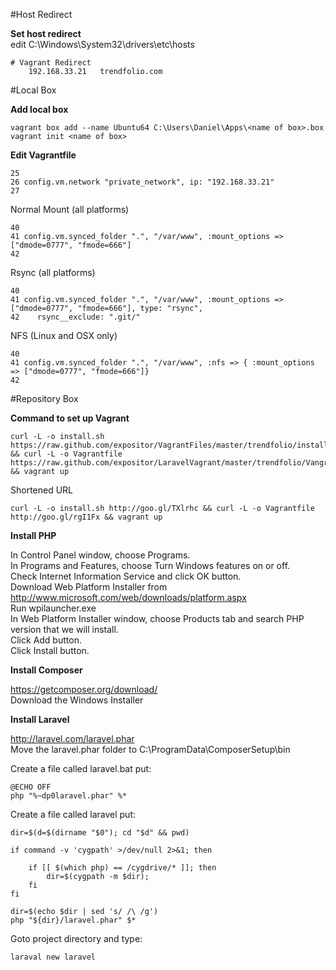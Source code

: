 #Host Redirect

<b>Set host redirect</b><br>
edit C:\Windows\System32\drivers\etc\hosts
~~~
# Vagrant Redirect
	192.168.33.21 	trendfolio.com
~~~

#Local Box

<b>Add local box </b>
~~~
vagrant box add --name Ubuntu64 C:\Users\Daniel\Apps\<name of box>.box
vagrant init <name of box>
~~~

<b>Edit Vagrantfile</b>
~~~
25
26 config.vm.network "private_network", ip: "192.168.33.21"
27
~~~

Normal Mount (all platforms)
~~~
40
41 config.vm.synced_folder ".", "/var/www", :mount_options => ["dmode=0777", "fmode=666"]
42
~~~

Rsync (all platforms)
~~~
40
41 config.vm.synced_folder ".", "/var/www", :mount_options => ["dmode=0777", "fmode=666"], type: "rsync",
42    rsync__exclude: ".git/"
~~~

NFS (Linux and OSX only)
~~~
40
41 config.vm.synced_folder ".", "/var/www", :nfs => { :mount_options => ["dmode=0777", "fmode=666"]}
42
~~~

#Repository Box
    
<b>Command to set up Vagrant</b>
~~~
curl -L -o install.sh https://raw.github.com/expositor/VagrantFiles/master/trendfolio/install.sh && curl -L -o Vagrantfile https://raw.github.com/expositor/LaravelVagrant/master/trendfolio/Vangrantfile && vagrant up
~~~

Shortened URL
~~~
curl -L -o install.sh http://goo.gl/TXlrhc && curl -L -o Vagrantfile http://goo.gl/rgI1Fx && vagrant up
~~~



<b>Install PHP</b>

In Control Panel window, choose Programs.<br>
In Programs and Features, choose Turn Windows features on or off.<br>
Check Internet Information Service and click OK button.<br>
Download Web Platform Installer from http://www.microsoft.com/web/downloads/platform.aspx <br>
Run wpilauncher.exe<br>
In Web Platform Installer window, choose Products tab and search PHP version that we will install.<br>
Click Add button.<br>
Click Install button.


<b>Install Composer</b>

https://getcomposer.org/download/ <br>
Download the Windows Installer


<b>Install Laravel</b>

http://laravel.com/laravel.phar<br>
Move the laravel.phar folder to C:\ProgramData\ComposerSetup\bin

Create a file called laravel.bat put:
~~~
@ECHO OFF
php "%~dp0laravel.phar" %*
~~~

Create a file called laravel put:
~~~
dir=$(d=$(dirname "$0"); cd "$d" && pwd)

if command -v 'cygpath' >/dev/null 2>&1; then

	if [[ $(which php) == /cygdrive/* ]]; then
  		dir=$(cygpath -m $dir);
  	fi
fi

dir=$(echo $dir | sed 's/ /\ /g')
php "${dir}/laravel.phar" $*
~~~
Goto project directory and type:
~~~
laraval new laravel
~~~
